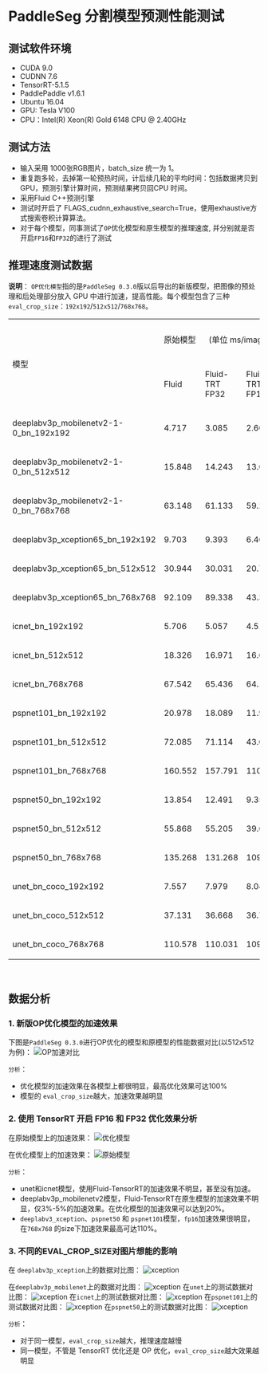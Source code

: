 # PaddleSeg 分割模型预测性能测试

## 测试软件环境
- CUDA 9.0
- CUDNN 7.6
- TensorRT-5.1.5
- PaddlePaddle v1.6.1
- Ubuntu 16.04
- GPU: Tesla V100
- CPU：Intel(R) Xeon(R) Gold 6148 CPU @ 2.40GHz

## 测试方法
- 输入采用 1000张RGB图片，batch_size 统一为 1。
- 重复跑多轮，去掉第一轮预热时间，计后续几轮的平均时间：包括数据拷贝到GPU，预测引擎计算时间，预测结果拷贝回CPU 时间。
- 采用Fluid C++预测引擎
- 测试时开启了 FLAGS_cudnn_exhaustive_search=True，使用exhaustive方式搜索卷积计算算法。
- 对于每个模型，同事测试了`OP`优化模型和原生模型的推理速度, 并分别就是否开启`FP16`和`FP32`的进行了测试



## 推理速度测试数据

**说明**： `OP优化模型`指的是`PaddleSeg 0.3.0`版以后导出的新版模型，把图像的预处理和后处理部分放入 GPU 中进行加速，提高性能。每个模型包含了三种`eval_crop_size`：`192x192`/`512x512`/`768x768`。

<table width="1440">
<tbody>
<tr>
<td rowspan="2" width="432">
<p>模型</p>
</td>
<td colspan="3" width="535">
<p>原始模型&nbsp;&nbsp;&nbsp;&nbsp;&nbsp;&nbsp;(单位 ms/image)</p>
</td>
<td colspan="3" width="588">
<p>OP 优化模型&nbsp;&nbsp;&nbsp;&nbsp;(单位 ms/image)</p>
</td>
</tr>
<tr>
<td>
<p>Fluid</p>
</td>
<td>
<p>Fluid-TRT FP32</p>
</td>
<td>
<p>Fluid-TRT FP16</p>
</td>
<td>
<p>Fluid</p>
</td>
<td>
<p>Fluid-TRT FP32</p>
</td>
<td>
<p>Fluid-TRT FP16</p>
</td>
</tr>
<tr>
<td>
<p>deeplabv3p_mobilenetv2-1-0_bn_192x192</p>
</td>
<td>
<p>4.717</p>
</td>
<td>
<p>3.085</p>
</td>
<td>
<p>2.607</p>
</td>
<td>
<p>3.705</p>
</td>
<td>
<p>2.09</p>
</td>
<td>
<p>1.775</p>
</td>
</tr>
<tr>
<td>
<p>deeplabv3p_mobilenetv2-1-0_bn_512x512</p>
</td>
<td>
<p>15.848</p>
</td>
<td>
<p>14.243</p>
</td>
<td>
<p>13.699</p>
</td>
<td>
<p>8.284</p>
</td>
<td>
<p>6.972</p>
</td>
<td>
<p>6.013</p>
</td>
</tr>
<tr>
<td>
<p>deeplabv3p_mobilenetv2-1-0_bn_768x768</p>
</td>
<td>
<p>63.148</p>
</td>
<td>
<p>61.133</p>
</td>
<td>
<p>59.262</p>
</td>
<td>
<p>16.242</p>
</td>
<td>
<p>13.624</p>
</td>
<td>
<p>12.018</p>
</td>
</tr>
<tr>
<td>
<p>deeplabv3p_xception65_bn_192x192</p>
</td>
<td>
<p>9.703</p>
</td>
<td>
<p>9.393</p>
</td>
<td>
<p>6.46</p>
</td>
<td>
<p>8.555</p>
</td>
<td>
<p>8.202</p>
</td>
<td>
<p>5.15</p>
</td>
</tr>
<tr>
<td>
<p>deeplabv3p_xception65_bn_512x512</p>
</td>
<td>
<p>30.944</p>
</td>
<td>
<p>30.031</p>
</td>
<td>
<p>20.716</p>
</td>
<td>
<p>23.571</p>
</td>
<td>
<p>22.601</p>
</td>
<td>
<p>13.327</p>
</td>
</tr>
<tr>
<td>
<p>deeplabv3p_xception65_bn_768x768</p>
</td>
<td>
<p>92.109</p>
</td>
<td>
<p>89.338</p>
</td>
<td>
<p>43.342</p>
</td>
<td>
<p>44.341</p>
</td>
<td>
<p>41.945</p>
</td>
<td>
<p>25.486</p>
</td>
</tr>
<tr>
<td>
<p>icnet_bn_192x192</p>
</td>
<td>
<p>5.706</p>
</td>
<td>
<p>5.057</p>
</td>
<td>
<p>4.515</p>
</td>
<td>
<p>4.694</p>
</td>
<td>
<p>4.066</p>
</td>
<td>
<p>3.369</p>
</td>
</tr>
<tr>
<td>
<p>icnet_bn_512x512</p>
</td>
<td>
<p>18.326</p>
</td>
<td>
<p>16.971</p>
</td>
<td>
<p>16.663</p>
</td>
<td>
<p>10.576</p>
</td>
<td>
<p>9.779</p>
</td>
<td>
<p>9.389</p>
</td>
</tr>
<tr>
<td>
<p>icnet_bn_768x768</p>
</td>
<td>
<p>67.542</p>
</td>
<td>
<p>65.436</p>
</td>
<td>
<p>64.197</p>
</td>
<td>
<p>18.464</p>
</td>
<td>
<p>17.881</p>
</td>
<td>
<p>16.958</p>
</td>
</tr>
<tr>
<td>
<p>pspnet101_bn_192x192</p>
</td>
<td>
<p>20.978</p>
</td>
<td>
<p>18.089</p>
</td>
<td>
<p>11.946</p>
</td>
<td>
<p>20.102</p>
</td>
<td>
<p>17.128</p>
</td>
<td>
<p>11.011</p>
</td>
</tr>
<tr>
<td>
<p>pspnet101_bn_512x512</p>
</td>
<td>
<p>72.085</p>
</td>
<td>
<p>71.114</p>
</td>
<td>
<p>43.009</p>
</td>
<td>
<p>64.584</p>
</td>
<td>
<p>63.715</p>
</td>
<td>
<p>35.806</p>
</td>
</tr>
<tr>
<td>
<p>pspnet101_bn_768x768</p>
</td>
<td>
<p>160.552</p>
</td>
<td>
<p>157.791</p>
</td>
<td>
<p>110.544</p>
</td>
<td>
<p>111.996</p>
</td>
<td>
<p>111.22</p>
</td>
<td>
<p>69.646</p>
</td>
</tr>
<tr>
<td>
<p>pspnet50_bn_192x192</p>
</td>
<td>
<p>13.854</p>
</td>
<td>
<p>12.491</p>
</td>
<td>
<p>9.357</p>
</td>
<td>
<p>12.889</p>
</td>
<td>
<p>11.479</p>
</td>
<td>
<p>8.516</p>
</td>
</tr>
<tr>
<td>
<p>pspnet50_bn_512x512</p>
</td>
<td>
<p>55.868</p>
</td>
<td>
<p>55.205</p>
</td>
<td>
<p>39.659</p>
</td>
<td>
<p>48.647</p>
</td>
<td>
<p>48.076</p>
</td>
<td>
<p>32.403</p>
</td>
</tr>
<tr>
<td>
<p>pspnet50_bn_768x768</p>
</td>
<td>
<p>135.268</p>
</td>
<td>
<p>131.268</p>
</td>
<td>
<p>109.732</p>
</td>
<td>
<p>85.167</p>
</td>
<td>
<p>84.615</p>
</td>
<td>
<p>65.483</p>
</td>
</tr>
<tr>
<td>
<p>unet_bn_coco_192x192</p>
</td>
<td>
<p>7.557</p>
</td>
<td>
<p>7.979</p>
</td>
<td>
<p>8.049</p>
</td>
<td>
<p>4.933</p>
</td>
<td>
<p>4.952</p>
</td>
<td>
<p>4.959</p>
</td>
</tr>
<tr>
<td>
<p>unet_bn_coco_512x512</p>
</td>
<td>
<p>37.131</p>
</td>
<td>
<p>36.668</p>
</td>
<td>
<p>36.706</p>
</td>
<td>
<p>26.857</p>
</td>
<td>
<p>26.917</p>
</td>
<td>
<p>26.928</p>
</td>
</tr>
<tr>
<td>
<p>unet_bn_coco_768x768</p>
</td>
<td>
<p>110.578</p>
</td>
<td>
<p>110.031</p>
</td>
<td>
<p>109.979</p>
</td>
<td>
<p>59.118</p>
</td>
<td>
<p>59.173</p>
</td>
<td>
<p>59.124</p>
</td>
</tr>
</tbody>
</table>
<p>&nbsp;</p>

## 数据分析
### 1. 新版OP优化模型的加速效果
下图是`PaddleSeg 0.3.0`进行OP优化的模型和原模型的性能数据对比(以512x512 为例)：
![OP加速对比](https://paddleseg.bj.bcebos.com/inference/benchmark/op_opt_512x512.png)

`分析`：
- 优化模型的加速效果在各模型上都很明显，最高优化效果可达100%
- 模型的 `eval_crop_size`越大，加速效果越明显


### 2. 使用 TensorRT 开启 FP16 和 FP32 优化效果分析

在原始模型上的加速效果：
![优化模型](https://paddleseg.bj.bcebos.com/inference/benchmark/trt_opt_origin_512x512.png)

在优化模型上的加速效果：
![原始模型](https://paddleseg.bj.bcebos.com/inference/benchmark/trt_opt_new_512x512.png)


`分析`：
- unet和icnet模型，使用Fluid-TensorRT的加速效果不明显，甚至没有加速。
- deeplabv3p_mobilenetv2模型，Fluid-TensorRT在原生模型的加速效果不明显，仅3%-5%的加速效果。在优化模型的加速效果可以达到20%。
- `deeplabv3_xception`、`pspnet50` 和 `pspnet101`模型，`fp16`加速效果很明显，在`768x768` 的size下加速效果最高可达110%。

 

### 3. 不同的EVAL_CROP_SIZE对图片想能的影响

在 `deeplabv3p_xception`上的数据对比图：
![xception](https://paddleseg.bj.bcebos.com/inference/benchmark/xception.png)

在`deeplabv3p_mobilenet`上的数据对比图：
![xception](https://paddleseg.bj.bcebos.com/inference/benchmark/mobilenet.png)
在`unet`上的测试数据对比图：
![xception](https://paddleseg.bj.bcebos.com/inference/benchmark/unet.png)
在`icnet`上的测试数据对比图：
![xception](https://paddleseg.bj.bcebos.com/inference/benchmark/unet.png)
在`pspnet101`上的测试数据对比图：
![xception](https://paddleseg.bj.bcebos.com/inference/benchmark/pspnet101.png)
在`pspnet50`上的测试数据对比图：
![xception](https://paddleseg.bj.bcebos.com/inference/benchmark/pspnet50.png)

`分析`：
- 对于同一模型，`eval_crop_size`越大，推理速度越慢
- 同一模型，不管是 TensorRT 优化还是 OP 优化，`eval_crop_size`越大效果越明显


